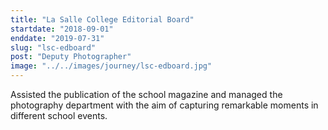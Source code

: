 ```yaml
---
title: "La Salle College Editorial Board"
startdate: "2018-09-01"
enddate: "2019-07-31"
slug: "lsc-edboard"
post: "Deputy Photographer"
image: "../../images/journey/lsc-edboard.jpg"
---
```

Assisted the publication of the school magazine and managed the photography department with the aim of capturing remarkable moments in different school events.
